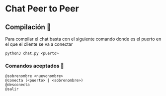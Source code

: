 # Chat Peer to Peer

## Compilación 🚀

Para compilar el chat basta con el siguiente comando donde <puerto> es el puerto en el que el cliente se va a conectar

```
python3 chat.py <puerto>
```

### Comandos aceptados 🔧

```
@sobrenombre <nuevonombre>
@conecta (<puerto> | <sobrenombre>)
@desconecta
@salir
```



